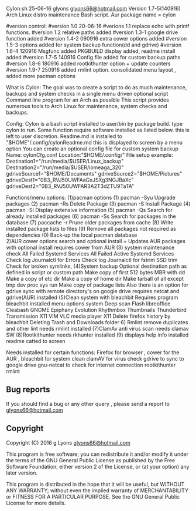 Cylon.sh  25-06-16 glyons glyons66@hotmail.com
Version 1.7-5(140916)  Arch Linux distro maintenance  Bash script. 
Aur package name = cylon

#version control:
#version 1.0 20-06-16
#verions 1.1 replace echo with printf functions.
#version 1.2 relative paths added 
#version 1.3-1 google drive function added 
#version 1.4-2 090916 extra cower options added
#version 1.5-3 options added for system backup function(dd and gdrive)
#version 1.6-4  120916 Msgfunc added PKGBUILD display added, 
readme install added
#version 1.7-5  140916 Config file added for custom backup paths
#version 1.8-6  180916 added rootkithunter option + update counters
#version 1.9-7  250916 added rmlint option. consolidated menu layout , added more pacman options

What is Cylon:
The goal was to create a script to do as much maintenance, 
backups and system checks in a single menu driven optional script 
Command line program for an Arch as possible
This script provides numerous tools 
to Arch Linux for maintenance, system checks and backups.  

Config:
Cylon is a bash script installed to user/bin by package 
build. type cylon to run. Some function require software installed 
as listed below. this is left to user discretion.
Readme.md is installed to "$HOME"/.config/cylonReadme.md
this is displayed to screen by a menu option
You can create an optional config file for custom system backup
Name: cylonCfg.conf
Location:"$HOME/.config/"
File setup example:
Destination1="/run/media/$USER/Linux_backup"
Destination2="/run/media/$USER/iomeaga_320"
gdriveSource1="$HOME/Documents"
gdriveSource2="$HOME/Pictures"
gdriveDest1="0B3_RVJ50UWFAaGxJSXg3NGJBaXc"
gdriveDest2="0B3_RVJ50UWFAR3A2T3dZTU9TaTA"



Functions/menu options:
(1)pacman options
			(1)     pacman -Syu Upgrade packages
			(2)     pacman -Rs Delete Package
			(3)     pacman -S Install Package
			(4)     pacman -Si Display extensive information 
			(5)     pacman -Qs Search for already installed packages
			(6)     pacman -Ss Search for packages in the database
			(7)     paccache -r Prune older packages from cache
			(8) 	Write installed package lists to files
			(9)     Remove all packages not required as dependencies 
			(0) 	Back-up the local pacman database  
2)AUR cower options 
search and optional install + 
Updates AUR packages  with optional install 
requires cower  from AUR
(3) system maintenance check
All Failed Systemd Services
All Failed Active Systemd Services
Check log Journalctl for Errors
Check log Journalctl for fstrim SSD trim
Check for broken symlinks, 
(4)System backup
Optional destination path as defined in script or custom path
Make copy of first 512 bytes MBR with dd
Make a copy of etc dir
Make a copy of home dir
Make tarball of all except tmp dev proc sys run
Make copy of package lists
Also there is an option 
for gdrive sync with remote directory's on google drive requires netcat 
and gdrive(AUR) installed
(5)Clean system with bleachbit
Requires program bleachbit installed menu options
system
Deep scan Flash libreoffice Cleabash GNOME Epiphany
Evolution Rhythmbox Thumbnails
Thunderbird Transmission X11 VIM VLC media player X11
Delete firefox history by bleachbit
Deleting Trash and Downloads folder
6)     Rmlint remove duplicates and other lint needs rmlint installed
(7)ClamAv anti virus scan  needs clamav SW
(8)Rootkithunter needs rkhunter installed
(9) displays help info installed readme catted to screen


    
Needs installed for certain functions:
Firefox for browser , 
cower for the AUR , 
bleachbit for system clean
clamAV for virus check
gdrive to sync to google drive
gnu-netcat to check for internet connection
rootkithunter
rmlint 

Bug reports
-----------

If you should find a bug or any other query , please send a report to glyons66@hotmail.com

Copyright
---------

Copyright (C) 2016 g Lyons <glyons66@hotmail.com>

This program is free software; you can redistribute it and/or modify
it under the terms of the GNU General Public License as published by
the Free Software Foundation; either version 2 of the License, or
(at your option) any later version.

This program is distributed in the hope that it will be useful,
but WITHOUT ANY WARRANTY; without even the implied warranty of
MERCHANTABILITY or FITNESS FOR A PARTICULAR PURPOSE. See the
GNU General Public License for more details.



